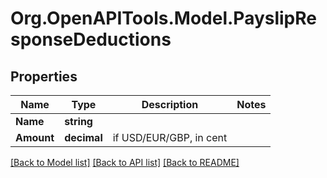 # Org.OpenAPITools.Model.PayslipResponseDeductions

## Properties

Name | Type | Description | Notes
------------ | ------------- | ------------- | -------------
**Name** | **string** |  | 
**Amount** | **decimal** | if USD/EUR/GBP, in cent | 

[[Back to Model list]](../README.md#documentation-for-models) [[Back to API list]](../README.md#documentation-for-api-endpoints) [[Back to README]](../README.md)

